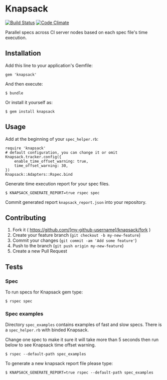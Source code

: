 # Knapsack

[![Build Status](https://travis-ci.org/ArturT/knapsack.svg?branch=master)](https://travis-ci.org/ArturT/knapsack)
[![Code Climate](https://codeclimate.com/github/ArturT/knapsack.png)](https://codeclimate.com/github/ArturT/knapsack)

Parallel specs across CI server nodes based on each spec file's time execution.

## Installation

Add this line to your application's Gemfile:

    gem 'knapsack'

And then execute:

    $ bundle

Or install it yourself as:

    $ gem install knapsack

## Usage

Add at the beginning of your `spec_helper.rb`:

    require 'knapsack'
    # default configuration, you can change it or omit
    Knapsack.tracker.config({
        enable_time_offset_warning: true,
        time_offset_warning: 30,
    })
    Knapsack::Adapters::Rspec.bind

Generate time execution report for your spec files.

    $ KNAPSACK_GENERATE_REPORT=true rspec spec

Commit generated report `knapsack_report.json` into your repository.

## Contributing

1. Fork it ( https://github.com/[my-github-username]/knapsack/fork )
2. Create your feature branch (`git checkout -b my-new-feature`)
3. Commit your changes (`git commit -am 'Add some feature'`)
4. Push to the branch (`git push origin my-new-feature`)
5. Create a new Pull Request

## Tests

### Spec

To run specs for Knapsack gem type:

    $ rspec spec

### Spec examples

Directory `spec_examples` contains examples of fast and slow specs. There is a `spec_helper.rb` with binded Knapsack.

Change one spec to make it sure it will take more than 5 seconds then run below to see Knapsack time offset warning.

    $ rspec --default-path spec_examples

To generate a new knapsack report file please type:

    $ KNAPSACK_GENERATE_REPORT=true rspec --default-path spec_examples
